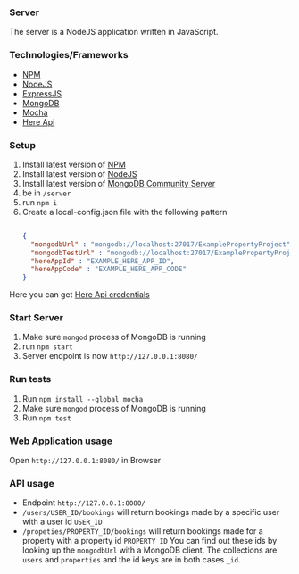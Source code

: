 ### Server
The server is a NodeJS application written in JavaScript.

### Technologies/Frameworks
* [NPM](https://www.npmjs.com/)
* [NodeJS](https://nodejs.org/en/)
* [ExpressJS](https://expressjs.com/)
* [MongoDB](https://www.mongodb.com/)
* [Mocha](https://mochajs.org/)
* [Here Api](https://developer.here.com/)

### Setup
1. Install latest version of [NPM](https://www.npmjs.com/)
2. Install latest version of [NodeJS](https://nodejs.org/en/)
2. Install latest version of [MongoDB Community Server](https://www.mongodb.com/download-center/community)
3. be in `/server`
4. run `npm i`
5. Create a local-config.json file with the following pattern
    ```json

    {
      "mongodbUrl" : "mongodb://localhost:27017/ExamplePropertyProject",
      "mongodbTestUrl" : "mongodb://localhost:27017/ExamplePropertyProjectTest",
      "hereAppId" : "EXAMPLE_HERE_APP_ID",
      "hereAppCode" : "EXAMPLE_HERE_APP_CODE"
    }

   ````
  Here you can get [Here Api credentials](https://developer.here.com/)

### Start Server
1. Make sure `mongod` process of MongoDB is running
2. run `npm start`
3. Server endpoint is now `http://127.0.0.1:8080/`

### Run tests
1. Run `npm install --global mocha`
2. Make sure `mongod` process of MongoDB is running
3. Run `npm test`

### Web Application usage
Open `http://127.0.0.1:8080/` in Browser

### API usage
* Endpoint `http://127.0.0.1:8080/`
* `/users/USER_ID/bookings` will return bookings made by a specific user with a user id `USER_ID` 
* `/propeties/PROPERTY_ID/bookings` will return bookings made for a property with a property id `PROPERTY_ID`
You can find out these ids by looking up the `mongodbUrl` with a MongoDB client.
The collections are `users` and `properties` and the id keys are in both cases `_id`.

